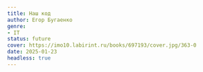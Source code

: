 ```yaml
---
title: Наш код
author: Егор Бугаенко
genre:
- IT
status: future
cover: https://imo10.labirint.ru/books/697193/cover.jpg/363-0
date: 2025-01-23
headless: true
---
```


